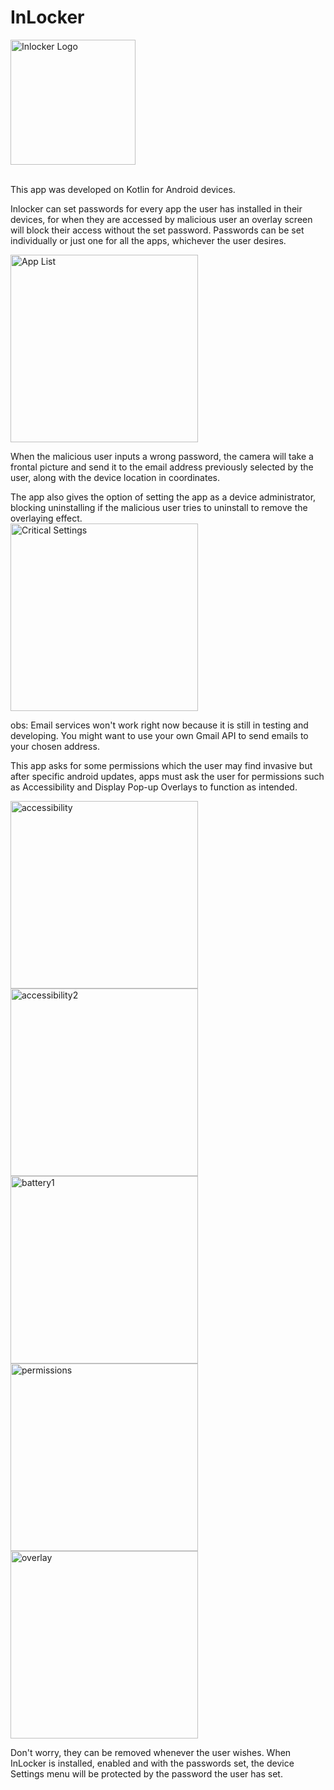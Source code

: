 # **InLocker**


<img src="https://github.com/user-attachments/assets/99000a8e-3663-4078-8c5e-ceff9ebff249" alt="Inlocker Logo" width="200px"> <br>




<br>
This app was developed on Kotlin for Android devices.<br>
  

Inlocker can set passwords for every app the user has installed in their devices,
for when they are accessed by malicious user an overlay screen will block their access without the set password.
Passwords can be set individually or just one for all the apps, whichever the user desires.<br>


<img src="https://github.com/user-attachments/assets/a18d1081-114f-4cee-bbbe-729764cd916e" alt="App List" width="300"/><br>


When the malicious user inputs a wrong password, the camera will take a frontal picture and send it
to the email address previously selected by the user, along with the device location in coordinates.

The app also gives the option of setting the app as a device administrator, blocking uninstalling
if the malicious user tries to uninstall to remove the overlaying effect.
<br>
<img src="https://github.com/user-attachments/assets/d8b3ebfd-e0f9-431f-b4f4-cc52b0c0c2e7" alt="Critical Settings" width="300"/>
<br>

obs: Email services won't work right now because it is still in testing and developing. You might want to use your own Gmail API to send emails to your chosen address.

This app asks for some permissions which the user may find invasive but after specific android updates, apps must ask the user for permissions
such as Accessibility and Display Pop-up Overlays to function as intended. 

<img src="https://github.com/user-attachments/assets/fc34eecf-9e9f-4b19-9aef-55ea8590e600" alt="accessibility" width="300"/>

<img src="https://github.com/user-attachments/assets/5d9e8362-061b-4b88-8b34-4272ccba56cf" alt="accessibility2" width="300"/>

<img src="https://github.com/user-attachments/assets/cf2d8d9a-6310-4fc7-beda-86df0c2e45d8" alt="battery1" width="300"/>

<img src="https://github.com/user-attachments/assets/d50c8759-8d30-464f-899a-911e97c173ba" alt="permissions" width="300"/>

<img src="https://github.com/user-attachments/assets/1d87a073-e291-463a-b537-36e6031be812" alt="overlay" width="300"/>






Don't worry, they can be removed whenever the user wishes. When InLocker is installed, enabled and with the passwords set, the device Settings menu will be protected by the password the user has set.
